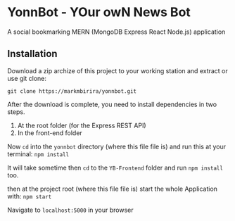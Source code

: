 # YonnBot - YOur owN News Bot
A social bookmarking MERN (MongoDB Express React Node.js) application

## Installation
Download a zip archize of this project to your working station and extract or use git clone:

  `git clone https://markmbirira/yonnbot.git`

After the download is complete, you need to install dependencies in two steps.
  1. At the root folder (for the Express REST API)
  2. In the front-end folder
  
Now `cd` into the `yonnbot` directory (where this file file is) and run this at your terminal:
  `npm install`

It will take sometime then `cd` to the `YB-Frontend` folder and run
  `npm install` 
too.

then at the project root (where this file file is) start the whole Application with:
  `npm start` 

Navigate to `localhost:5000` in your browser

